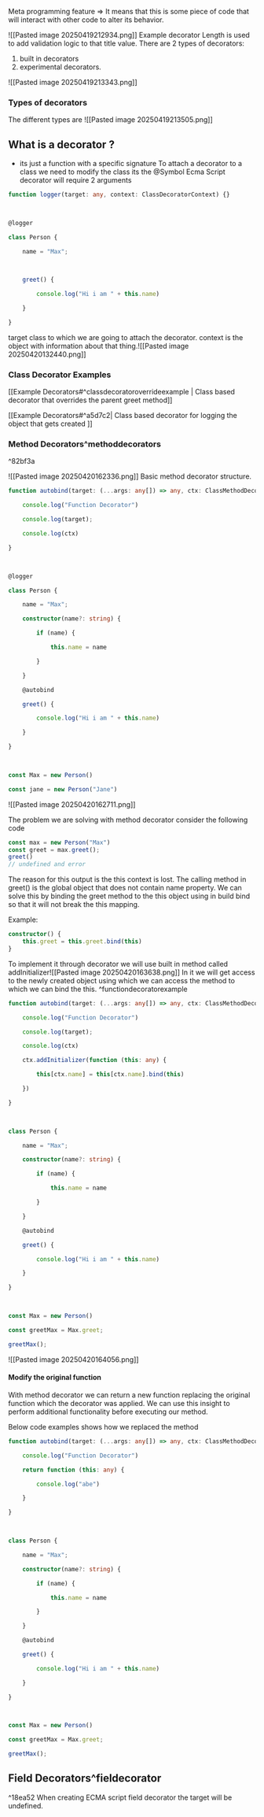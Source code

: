 Meta programming feature => It means that this is some piece of code that will interact with other code to alter its behavior. 

![[Pasted image 20250419212934.png]]
Example decorator Length is used to add validation logic to that title value.
There are 2 types of decorators:
1. built in decorators
2. experimental decorators.

 ![[Pasted image 20250419213343.png]]
### Types of decorators
The different types are ![[Pasted image 20250419213505.png]]


## What is a decorator ?
- its just a  function with a specific signature
To attach a decorator to a class we need to modify the class its the @Symbol
Ecma Script decorator will require 2 arguments

```ts
function logger(target: any, context: ClassDecoratorContext) {}

  

@logger

class Person {

    name = "Max";

  

    greet() {

        console.log("Hi i am " + this.name)

    }

}
```

target class to which we are going to attach the decorator.
context is the object with information about that thing.![[Pasted image 20250420132440.png]]

### Class Decorator Examples

[[Example Decorators#^classdecoratoroverrideexample | Class based decorator that overrides the parent greet method]]

[[Example Decorators#^a5d7c2| Class based decorator for logging the object that gets created ]]



### Method Decorators^methoddecorators

^82bf3a

![[Pasted image 20250420162336.png]]
Basic method decorator structure.

```ts
function autobind(target: (...args: any[]) => any, ctx: ClassMethodDecoratorContext) {

    console.log("Function Decorator")

    console.log(target);

    console.log(ctx)

}

  

@logger

class Person {

    name = "Max";

    constructor(name?: string) {

        if (name) {

            this.name = name

        }

    }

    @autobind

    greet() {

        console.log("Hi i am " + this.name)

    }

}

  

const Max = new Person()

const jane = new Person("Jane")
```
![[Pasted image 20250420162711.png]]

The problem we are solving with method decorator
consider the following code

```ts
const max = new Person("Max")
const greet = max.greet();
greet()
// undefined and error
```
The reason for this output is the this context is lost. The calling method in greet() is the global object that does not contain name property.
We can solve this by binding the greet method to the this object using in build bind so that it will not break the this mapping.

Example:
```ts
constructor() {
	this.greet = this.greet.bind(this)
}
```

To implement it through decorator we will use built in method called addInitializer![[Pasted image 20250420163638.png]]
In it we will get access to the newly created object using which we can access the method to which we can bind the this. ^functiondecoratorexample

```ts
function autobind(target: (...args: any[]) => any, ctx: ClassMethodDecoratorContext) {

    console.log("Function Decorator")

    console.log(target);

    console.log(ctx)

    ctx.addInitializer(function (this: any) {

        this[ctx.name] = this[ctx.name].bind(this)

    })

}

  

class Person {

    name = "Max";

    constructor(name?: string) {

        if (name) {

            this.name = name

        }

    }

    @autobind

    greet() {

        console.log("Hi i am " + this.name)

    }

}

  

const Max = new Person()

const greetMax = Max.greet;

greetMax();
```

![[Pasted image 20250420164056.png]]



#### Modify the original function
With method decorator we can return a new function replacing the original function which the decorator was applied. We can use this insight to perform additional functionality before executing our method.

Below code examples shows how we replaced the method
```ts
function autobind(target: (...args: any[]) => any, ctx: ClassMethodDecoratorContext) {

    console.log("Function Decorator")

    return function (this: any) {

        console.log("abe")

    }

}

  

class Person {

    name = "Max";

    constructor(name?: string) {

        if (name) {

            this.name = name

        }

    }

    @autobind

    greet() {

        console.log("Hi i am " + this.name)

    }

}

  

const Max = new Person()

const greetMax = Max.greet;

greetMax();
```



## Field Decorators^fieldecorator

^18ea52
When creating ECMA script field decorator the target will be undefined.

